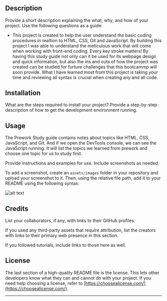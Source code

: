 # <Prework Study Guide Webpage>

## Description

Provide a short description explaining the what, why, and how of your project. Use the following questions as a guide:

- This project is created to help the user understand the basic coding procedures in realtion to HTML, CSS, Git and JavaScript. By building this project I was able to understand the meticulous work that will come when working with front-end coding. Every key stroke matters! By having this study guide not only can it be used for its webpage design and quick information, but also the ins and outs of how the project was created can be studied for furture challenges that this bootcammp will soon provide. What I have learned most from this project is taking your time and reviewing all syntax is crucial when creating any and all code.


## Installation

What are the steps required to install your project? Provide a step-by-step description of how to get the development environment running.

## Usage

The Prework Study guide contains notes about topics like HTML, CSS, JavaScript, and Git.
 And if we open the DevTools console, we can see the JavaScript running. It will list the topics we learned from prework and choose one topic for us to study first. 

Provide instructions and examples for use. Include screenshots as needed.

To add a screenshot, create an `assets/images` folder in your repository and upload your screenshot to it. Then, using the relative file path, add it to your README using the following syntax:

![alt text](assets/images/screenshot.png)

## Credits

List your collaborators, if any, with links to their GitHub profiles.

If you used any third-party assets that require attribution, list the creators with links to their primary web presence in this section.

If you followed tutorials, include links to those here as well.

## License

The last section of a high-quality README file is the license. This lets other developers know what they can and cannot do with your project. If you need help choosing a license, refer to [https://choosealicense.com/](https://choosealicense.com/).

---

